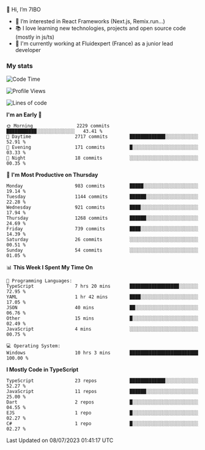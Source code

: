 👋 Hi, I’m 7IBO

- 👀 I’m interested in React Frameworks (Next.js, Remix.run...)
- 📚 I love learning new technologies, projects and open source code (mostly in js/ts)
- 💼 I'm currently working at Fluidexpert (France) as a junior lead developer

### My stats
<!--START_SECTION:waka-->
![Code Time](http://img.shields.io/badge/Code%20Time-78%20hrs%203%20mins-blue)

![Profile Views](http://img.shields.io/badge/Profile%20Views-11-blue)

![Lines of code](https://img.shields.io/badge/From%20Hello%20World%20I%27ve%20Written-6.8%20million%20lines%20of%20code-blue)

**I'm an Early 🐤** 

```text
🌞 Morning                2229 commits        ███████████░░░░░░░░░░░░░░   43.41 % 
🌆 Daytime                2717 commits        █████████████░░░░░░░░░░░░   52.91 % 
🌃 Evening                171 commits         █░░░░░░░░░░░░░░░░░░░░░░░░   03.33 % 
🌙 Night                  18 commits          ░░░░░░░░░░░░░░░░░░░░░░░░░   00.35 % 
```
📅 **I'm Most Productive on Thursday** 

```text
Monday                   983 commits         █████░░░░░░░░░░░░░░░░░░░░   19.14 % 
Tuesday                  1144 commits        ██████░░░░░░░░░░░░░░░░░░░   22.28 % 
Wednesday                921 commits         ████░░░░░░░░░░░░░░░░░░░░░   17.94 % 
Thursday                 1268 commits        ██████░░░░░░░░░░░░░░░░░░░   24.69 % 
Friday                   739 commits         ████░░░░░░░░░░░░░░░░░░░░░   14.39 % 
Saturday                 26 commits          ░░░░░░░░░░░░░░░░░░░░░░░░░   00.51 % 
Sunday                   54 commits          ░░░░░░░░░░░░░░░░░░░░░░░░░   01.05 % 
```


📊 **This Week I Spent My Time On** 

```text
💬 Programming Languages: 
TypeScript               7 hrs 20 mins       ██████████████████░░░░░░░   72.95 % 
YAML                     1 hr 42 mins        ████░░░░░░░░░░░░░░░░░░░░░   17.05 % 
JSON                     40 mins             ██░░░░░░░░░░░░░░░░░░░░░░░   06.76 % 
Other                    15 mins             █░░░░░░░░░░░░░░░░░░░░░░░░   02.49 % 
JavaScript               4 mins              ░░░░░░░░░░░░░░░░░░░░░░░░░   00.75 % 

💻 Operating System: 
Windows                  10 hrs 3 mins       █████████████████████████   100.00 % 
```

**I Mostly Code in TypeScript** 

```text
TypeScript               23 repos            █████████████░░░░░░░░░░░░   52.27 % 
JavaScript               11 repos            ██████░░░░░░░░░░░░░░░░░░░   25.00 % 
Dart                     2 repos             █░░░░░░░░░░░░░░░░░░░░░░░░   04.55 % 
EJS                      1 repo              █░░░░░░░░░░░░░░░░░░░░░░░░   02.27 % 
C#                       1 repo              █░░░░░░░░░░░░░░░░░░░░░░░░   02.27 % 
```




 Last Updated on 08/07/2023 01:41:17 UTC
<!--END_SECTION:waka-->
